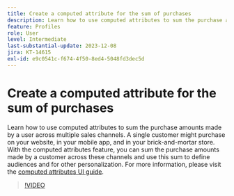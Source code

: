 ```yaml
---
title: Create a computed attribute for the sum of purchases
description: Learn how to use computed attributes to sum the purchase amounts made by a user across multiple sales channels.
feature: Profiles
role: User
level: Intermediate
last-substantial-update: 2023-12-08
jira: KT-14615
exl-id: e9c0541c-f674-4f50-8ed4-5048fd3dec5d
---
```

# Create a computed attribute for the sum of purchases

Learn how to use computed attributes to sum the purchase amounts made by a user across multiple sales channels. A single customer might purchase on your website, in your mobile app, and in your brick-and-mortar store. With the computed attributes feature, you can sum the purchase amounts made by a customer across these channels and use this sum to define audiences and for other personalization. For more information, please visit the [computed attributes UI guide](https://experienceleague.adobe.com/docs/experience-platform/profile/computed-attributes/ui.html?).

>[!VIDEO](https://video.tv.adobe.com/v/3425899?learn=on)
